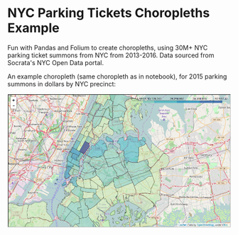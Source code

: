 <h1>NYC Parking Tickets Choropleths Example</h1>

<p>Fun with Pandas and Folium to create choropleths, using 30M+ NYC parking ticket summons from NYC from 2013-2016. Data sourced from Socrata's NYC Open Data portal.</p>

<p>An example choropleth (same choropleth as in notebook), for 2015 parking summons in dollars by NYC precinct:</p>

<img src="nyc_parking_ticket_revenue_choropleth.png">
